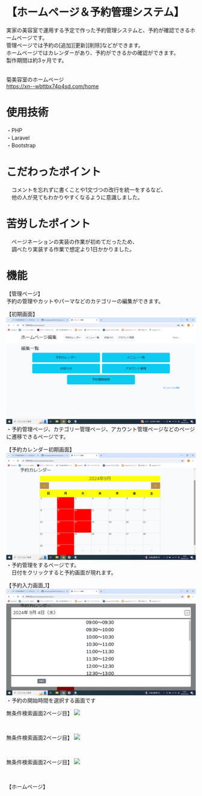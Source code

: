 # 【ホームページ＆予約管理システム】
実家の美容室で運用する予定で作った予約管理システムと、予約が確認できるホームページです。<br>
管理ページでは予約の[追加][更新][削除]などができます。<br>
ホームページではカレンダーがあり、予約ができるかの確認ができます。<br>
製作期間は約3ヶ月です。<br>
<br>

菊美容室のホームページ<br>
https://xn--wbttbx74p4sd.com/home <br>

# 使用技術
・PHP <br>
・Laravel <br>
・Bootstrap<br>

# こだわったポイント
　コメントを忘れずに書くことや1文づつの改行を統一をするなど、<br>
　他の人が見てもわかりやすくなるように意識しました。<br>

# 苦労したポイント
　ページネーションの実装の作業が初めてだったため、<br>
　調べたり実装する作業で想定より1日かかりました。<br>

# 機能
【管理ページ】 <br>
予約の管理やカットやパーマなどのカテゴリーの編集ができます。


【初期画面】
![](images/initial_page.png "")
・予約管理ページ、カテゴリー管理ページ、アカウント管理ページなどのページに遷移できるページです。
<br>

【予約カレンダー初期画面】
![](images/calendar_initial_page.png "")
・予約管理をするページです。<br>
　日付をクリックすると予約画面が現れます。
<br>

【予約入力画面_1】
![](images/calendar_reservation_page1.png "")
・予約の開始時間を選択する画面です
<br>

無条件検索画面2ページ目】
![](images/torisikiski_toroku_kensaku_mujoken2.PNG "")

<br>

無条件検索画面2ページ目】
![](images/torisikiski_toroku_kensaku_mujoken2.PNG "")

<br>

無条件検索画面2ページ目】
![](images/torisikiski_toroku_kensaku_mujoken2.PNG "")

<br>

【ホームページ】 <br>
